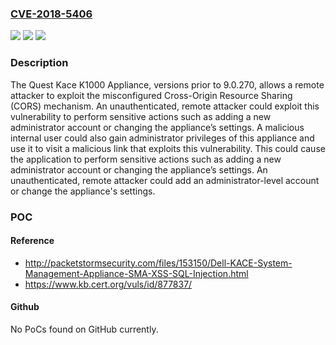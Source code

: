 ### [CVE-2018-5406](https://cve.mitre.org/cgi-bin/cvename.cgi?name=CVE-2018-5406)
![](https://img.shields.io/static/v1?label=Product&message=K1000%20Appliance&color=blue)
![](https://img.shields.io/static/v1?label=Version&message=9.0.270%20&color=brightgreen)
![](https://img.shields.io/static/v1?label=Vulnerability&message=CWE-284&color=brightgreen)

### Description

The Quest Kace K1000 Appliance, versions prior to 9.0.270, allows a remote attacker to exploit the misconfigured Cross-Origin Resource Sharing (CORS) mechanism. An unauthenticated, remote attacker could exploit this vulnerability to perform sensitive actions such as adding a new administrator account or changing the appliance’s settings. A malicious internal user could also gain administrator privileges of this appliance and use it to visit a malicious link that exploits this vulnerability. This could cause the application to perform sensitive actions such as adding a new administrator account or changing the appliance’s settings. An unauthenticated, remote attacker could add an administrator-level account or change the appliance's settings.

### POC

#### Reference
- http://packetstormsecurity.com/files/153150/Dell-KACE-System-Management-Appliance-SMA-XSS-SQL-Injection.html
- https://www.kb.cert.org/vuls/id/877837/

#### Github
No PoCs found on GitHub currently.

